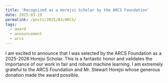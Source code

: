```yaml
---
title: 'Recognized as a Horejsi Scholar by the ARCS Foundation'
date: 2025-03-19
permalink: /posts/2025/03/ARCS/
tags:
  - award
  - announcement
  - arcs
---
```


I am excited to announce that I was selected by the ARCS Foundation as a 2025-2026 Horejsi Scholar. This is a fantastic honor and validates the importance of our work in fair and robust machine learning. I am extremely grateful to the ARCS Foundation and Mr. Stewart Horejsi whose generous donation made the award possible. 